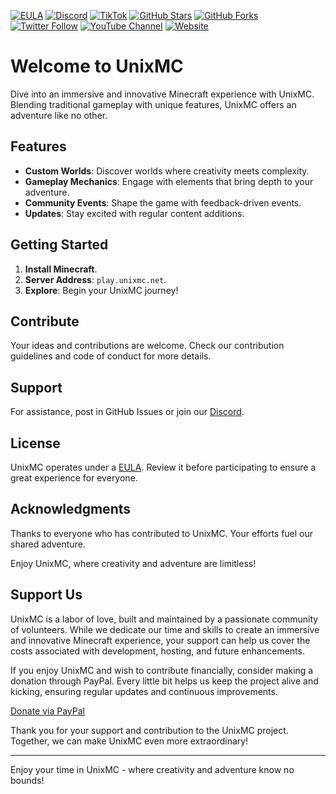 [![EULA](https://img.shields.io/badge/EULA-Read%20Here-blue.svg)](https://github.com/UnixMC-Project/.github/blob/main/EULA.md)
[![Discord](https://img.shields.io/discord/1057831496926376018.svg?label=&logo=discord&logoColor=ffffff&color=7389D8&labelColor=6A7EC2)](https://discord.gg/unixmc)
[![TikTok](https://img.shields.io/badge/TikTok-%40unixmc-red.svg?logo=tiktok)](https://www.tiktok.com/@unixmc)
[![GitHub Stars](https://img.shields.io/github/stars/UnixMC-Project/.github?style=social)](https://github.com/UnixMC-Project/.github/stargazers)
[![GitHub Forks](https://img.shields.io/github/forks/UnixMC-Project/.github?style=social)](https://github.com/UnixMC-Project/.github/network/members)
[![Twitter Follow](https://img.shields.io/twitter/follow/unixmc?style=social)](https://twitter.com/unixmc)
[![YouTube Channel](https://img.shields.io/badge/YouTube-Subscribe-red.svg?logo=YouTube)](https://www.youtube.com/channel/UNIXMC_CHANNEL_ID)
[![Website](https://img.shields.io/badge/Website-unixmc.net-blue.svg)](https://www.unixmc.net)

# Welcome to UnixMC

Dive into an immersive and innovative Minecraft experience with UnixMC. Blending traditional gameplay with unique features, UnixMC offers an adventure like no other.

## Features

- **Custom Worlds**: Discover worlds where creativity meets complexity.
- **Gameplay Mechanics**: Engage with elements that bring depth to your adventure.
- **Community Events**: Shape the game with feedback-driven events.
- **Updates**: Stay excited with regular content additions.

## Getting Started

1. **Install Minecraft**.
2. **Server Address**: `play.unixmc.net`.
3. **Explore**: Begin your UnixMC journey!

## Contribute

Your ideas and contributions are welcome. Check our contribution guidelines and code of conduct for more details.

## Support

For assistance, post in GitHub Issues or join our [Discord](https://discord.gg/unixmc).

## License

UnixMC operates under a [EULA](https://github.com/UnixMC-Project/.github/blob/main/EULA.md). Review it before participating to ensure a great experience for everyone.

## Acknowledgments

Thanks to everyone who has contributed to UnixMC. Your efforts fuel our shared adventure.

Enjoy UnixMC, where creativity and adventure are limitless!

## Support Us

UnixMC is a labor of love, built and maintained by a passionate community of volunteers. While we dedicate our time and skills to create an immersive and innovative Minecraft experience, your support can help us cover the costs associated with development, hosting, and future enhancements.

If you enjoy UnixMC and wish to contribute financially, consider making a donation through PayPal. Every little bit helps us keep the project alive and kicking, ensuring regular updates and continuous improvements.

[Donate via PayPal](https://paypal.me/talesu)

Thank you for your support and contribution to the UnixMC project. Together, we can make UnixMC even more extraordinary!

---

Enjoy your time in UnixMC - where creativity and adventure know no bounds!

